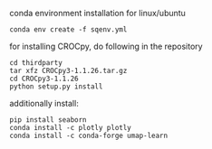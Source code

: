 conda environment installation for linux/ubuntu

`conda env create -f sqenv.yml`


for installing CROCpy, do following in the repository

    cd thirdparty
    tar xfz CROCpy3-1.1.26.tar.gz
    cd CROCpy3-1.1.26
    python setup.py install

additionally install:

    pip install seaborn
    conda install -c plotly plotly
    conda install -c conda-forge umap-learn
    



